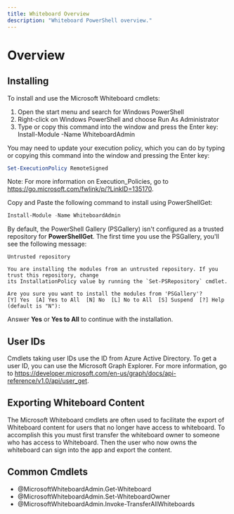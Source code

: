 ```yaml
---
title: Whiteboard Overview
description: "Whiteboard PowerShell overview."
---
```


# Overview

## Installing

To install and use the Microsoft Whiteboard cmdlets:

1. Open the start menu and search for Windows PowerShell
2. Right-click on Windows PowerShell and choose Run As Administrator
3. Type or copy this command into the window and press the Enter key: Install-Module -Name WhiteboardAdmin

You may need to update your execution policy, which you can do by typing or copying this command into the window and pressing the Enter key:

```powershell
Set-ExecutionPolicy RemoteSigned
```

Note: For more information on Execution_Policies, go to <https://go.microsoft.com/fwlink/p/?LinkID=135170>.

Copy and Paste the following command to install using PowerShellGet:

```powershell
Install-Module -Name WhiteboardAdmin
```

By default, the PowerShell Gallery (PSGallery) isn't configured as a trusted repository for **PowerShellGet**. The first time you use the PSGallery, you'll see the following message:

```console
Untrusted repository

You are installing the modules from an untrusted repository. If you trust this repository, change
its InstallationPolicy value by running the `Set-PSRepository` cmdlet.

Are you sure you want to install the modules from 'PSGallery'?
[Y] Yes  [A] Yes to All  [N] No  [L] No to All  [S] Suspend  [?] Help (default is "N"):
```

Answer **Yes** or **Yes to All** to continue with the installation.

## User IDs

Cmdlets taking user IDs use the ID from Azure Active Directory. To get a user ID, you can use the Microsoft Graph Explorer. For more information, go to <https://developer.microsoft.com/en-us/graph/docs/api-reference/v1.0/api/user_get>.

## Exporting Whiteboard Content

The Microsoft Whiteboard cmdlets are often used to facilitate the export of Whiteboard content for users that no longer have access to whiteboard. To accomplish this you must first transfer the whiteboard owner to someone who has access to Whiteboard. Then the user who now owns the whiteboard can sign into the app and export the content.

## Common Cmdlets

* @MicrosoftWhiteboardAdmin.Get-Whiteboard
* @MicrosoftWhiteboardAdmin.Set-WhiteboardOwner
* @MicrosoftWhiteboardAdmin.Invoke-TransferAllWhiteboards
